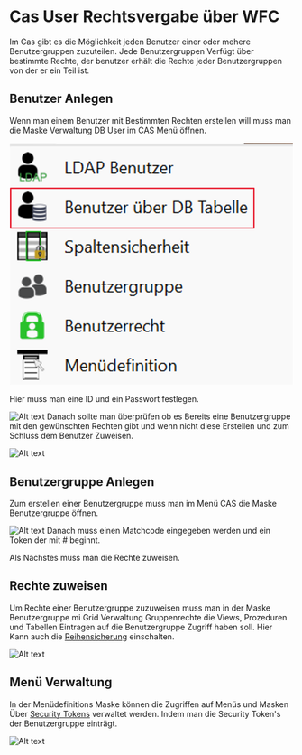 # Cas User Rechtsvergabe über WFC

Im Cas gibt es die Möglichkeit jeden Benutzer einer oder mehere Benutzergruppen zuzuteilen.
Jede Benutzergruppen Verfügt über bestimmte Rechte, der benutzer erhält die Rechte jeder Benutzergruppen von der er ein Teil ist.

## Benutzer Anlegen

Wenn man einem Benutzer mit Bestimmten Rechten erstellen will muss man die Maske Verwaltung DB User im CAS Menü öffnen.

![Alt text](./images/UserRights/image0.png)

Hier muss man eine ID und ein Passwort festlegen.

![Alt text](minova-afis/aero.minova.cas/service/doc/md/images/UserRights/image1.png)
Danach sollte man überprüfen ob es Bereits eine Benutzergruppe mit den gewünschten Rechten gibt und wenn nicht diese Erstellen und zum Schluss dem Benutzer Zuweisen.

![Alt text](minova-afis/aero.minova.cas/service/doc/md/images/UserRights/image3.png)

## Benutzergruppe Anlegen

Zum erstellen einer Benutzergruppe muss man im Menü CAS die Maske Benutzergruppe öffnen.

![Alt text](minova-afis/aero.minova.cas/service/doc/md/images/UserRights/image4.png)
Danach muss einen Matchcode eingegeben werden und ein Token der mit # beginnt. 

Als Nächstes muss man die Rechte zuweisen.

## Rechte zuweisen

Um Rechte einer Benutzergruppe zuzuweisen muss man in der Maske Benutzergruppe mi Grid Verwaltung Gruppenrechte die Views, Prozeduren und Tabellen Eintragen auf die Benutzergruppe Zugriff haben soll. Hier Kann auch die 
[Reihensicherung](https://github.com/minova-afis/aero.minova.cas/blob/main/service/doc/adoc/security.adoc#tabellenzugriffserlaubnis:~:text=Methoden%20weiter%20gereicht.-,Row%2DLevel%2DSecurity,-Da%20jeder%20User) einschalten.

![Alt text](minova-afis/aero.minova.cas/service/doc/md/images/UserRights/image5.png)
## Menü Verwaltung
In der Menüdefinitions Maske können die Zugriffen auf Menüs und Masken Über [Security Tokens](https://github.com/minova-afis/aero.minova.cas/blob/main/service/doc/adoc/security.adoc#securitytoken:~:text=vom%20CAS%20haben.-,SecurityToken,-Jeder%20User%20erh%C3%A4lt) verwaltet werden. Indem man die Security Token's der Benutzergruppe einträgt.

![Alt text](minova-afis/aero.minova.cas/service/doc/md/images/UserRights/image7.png)

